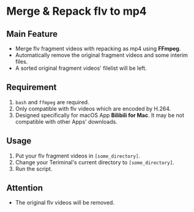 # Merge & Repack flv to mp4

## Main Feature
- Merge flv fragment videos with repacking as mp4 using **FFmpeg**.
- Automatically remove the original fragment videos and some interim files.
- A sorted original fragment videos' filelist will be left.

## Requirement
1. `bash` and `ffmpeg` are required.
2. Only compatible with flv videos which are encoded by H.264.
3. Designed specifically for macOS App **Bilibili for Mac**. It may be not compatible with other Apps' downloads.

## Usage
1. Put your flv fragment videos in `[some_directory]`.
2. Change your Teriminal's current directory to `[some_directory]`.
3. Run the script.

## Attention
- The original flv videos will be removed.